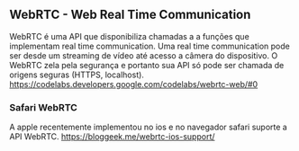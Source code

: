 ## WebRTC - Web Real Time Communication
WebRTC é uma API que disponibiliza chamadas a a funções que implementam real time communication. Uma real time communication pode ser desde um streaming de vídeo até acesso a câmera do dispositivo.
O WebRTC zela pela segurança e portanto sua API só pode ser chamada de origens seguras (HTTPS, localhost).
https://codelabs.developers.google.com/codelabs/webrtc-web/#0

### Safari WebRTC
A apple recentemente implementou no ios e no navegador safari suporte a API WebRTC.
https://bloggeek.me/webrtc-ios-support/
